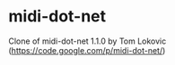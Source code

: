 # midi-dot-net
Clone of midi-dot-net 1.1.0 by Tom Lokovic (https://code.google.com/p/midi-dot-net/)

